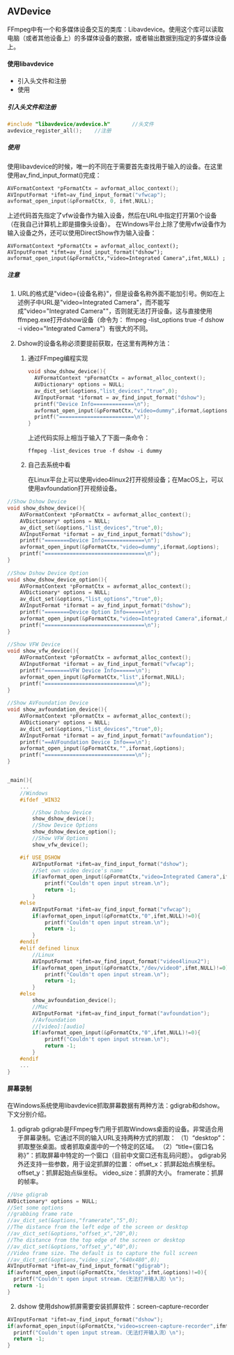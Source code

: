 ## AVDevice

FFmpeg中有一个和多媒体设备交互的类库：Libavdevice。使用这个库可以读取电脑（或者其他设备上）的多媒体设备的数据，或者输出数据到指定的多媒体设备上。

#### 使用libavdevice

- 引入头文件和注册
- 使用

##### 引入头文件和注册

```c
#include "libavdevice/avdevice.h"		//头文件
avdevice_register_all();	//注册
```

##### 使用

使用libavdevice的时候，唯一的不同在于需要首先查找用于输入的设备。在这里使用av_find_input_format()完成：

```c
AVFormatContext *pFormatCtx = avformat_alloc_context();
AVInputFormat *ifmt=av_find_input_format("vfwcap");
avformat_open_input(&pFormatCtx, 0, ifmt,NULL);
```

上述代码首先指定了vfw设备作为输入设备，然后在URL中指定打开第0个设备（在我自己计算机上即是摄像头设备）。
在Windows平台上除了使用vfw设备作为输入设备之外，还可以使用DirectShow作为输入设备：

```shell
AVFormatContext *pFormatCtx = avformat_alloc_context();
AVInputFormat *ifmt=av_find_input_format("dshow");
avformat_open_input(&pFormatCtx,"video=Integrated Camera",ifmt,NULL) ;
```

##### 注意

1. URL的格式是"video={设备名称}"，但是设备名称外面不能加引号。例如在上述例子中URL是"video=Integrated Camera"，而不能写成"video=\"Integrated Camera\""，否则就无法打开设备。这与直接使用ffmpeg.exe打开dshow设备（命令为： ffmpeg -list_options true -f dshow -i video="Integrated Camera"）有很大的不同。

2. Dshow的设备名称必须要提前获取，在这里有两种方法：

   1. 通过FFmpeg编程实现

      ```c
      void show_dshow_device(){
      	AVFormatContext *pFormatCtx = avformat_alloc_context();
      	AVDictionary* options = NULL;
      	av_dict_set(&options,"list_devices","true",0);
      	AVInputFormat *iformat = av_find_input_format("dshow");
      	printf("Device Info=============\n");
      	avformat_open_input(&pFormatCtx,"video=dummy",iformat,&options);
      	printf("========================\n");
      }
      ```

      上述代码实际上相当于输入了下面一条命令：

      ```shell
      ffmpeg -list_devices true -f dshow -i dummy
      ```

   2. 自己去系统中看

      在Linux平台上可以使用video4linux2打开视频设备；在MacOS上，可以使用avfoundation打开视频设备。



```c
//Show Dshow Device
void show_dshow_device(){
	AVFormatContext *pFormatCtx = avformat_alloc_context();
	AVDictionary* options = NULL;
	av_dict_set(&options,"list_devices","true",0);
	AVInputFormat *iformat = av_find_input_format("dshow");
	printf("========Device Info=============\n");
	avformat_open_input(&pFormatCtx,"video=dummy",iformat,&options);
	printf("================================\n");
}
 
//Show Dshow Device Option
void show_dshow_device_option(){
	AVFormatContext *pFormatCtx = avformat_alloc_context();
	AVDictionary* options = NULL;
	av_dict_set(&options,"list_options","true",0);
	AVInputFormat *iformat = av_find_input_format("dshow");
	printf("========Device Option Info======\n");
	avformat_open_input(&pFormatCtx,"video=Integrated Camera",iformat,&options);
	printf("================================\n");
}
 
//Show VFW Device
void show_vfw_device(){
	AVFormatContext *pFormatCtx = avformat_alloc_context();
	AVInputFormat *iformat = av_find_input_format("vfwcap");
	printf("========VFW Device Info======\n");
	avformat_open_input(&pFormatCtx,"list",iformat,NULL);
	printf("=============================\n");
}
 
//Show AVFoundation Device
void show_avfoundation_device(){
    AVFormatContext *pFormatCtx = avformat_alloc_context();
    AVDictionary* options = NULL;
    av_dict_set(&options,"list_devices","true",0);
    AVInputFormat *iformat = av_find_input_format("avfoundation");
    printf("==AVFoundation Device Info===\n");
    avformat_open_input(&pFormatCtx,"",iformat,&options);
    printf("=============================\n");
}


_main(){
    ...
    //Windows
    #ifdef _WIN32

        //Show Dshow Device
        show_dshow_device();
        //Show Device Options
        show_dshow_device_option();
        //Show VFW Options
        show_vfw_device();

    #if USE_DSHOW
        AVInputFormat *ifmt=av_find_input_format("dshow");
        //Set own video device's name
        if(avformat_open_input(&pFormatCtx,"video=Integrated Camera",ifmt,NULL)!=0){
            printf("Couldn't open input stream.\n");
            return -1;
        }
    #else
        AVInputFormat *ifmt=av_find_input_format("vfwcap");
        if(avformat_open_input(&pFormatCtx,"0",ifmt,NULL)!=0){
            printf("Couldn't open input stream.\n");
            return -1;
        }
    #endif
    #elif defined linux
        //Linux
        AVInputFormat *ifmt=av_find_input_format("video4linux2");
        if(avformat_open_input(&pFormatCtx,"/dev/video0",ifmt,NULL)!=0){
            printf("Couldn't open input stream.\n");
            return -1;
        }
    #else
        show_avfoundation_device();
        //Mac
        AVInputFormat *ifmt=av_find_input_format("avfoundation");
        //Avfoundation
        //[video]:[audio]
        if(avformat_open_input(&pFormatCtx,"0",ifmt,NULL)!=0){
            printf("Couldn't open input stream.\n");
            return -1;
        }
    #endif
    ...
}

```

#### 屏幕录制

在Windows系统使用libavdevice抓取屏幕数据有两种方法：gdigrab和dshow。下文分别介绍。
1. gdigrab
  gdigrab是FFmpeg专门用于抓取Windows桌面的设备。非常适合用于屏幕录制。它通过不同的输入URL支持两种方式的抓取：
  （1）“desktop”：抓取整张桌面。或者抓取桌面中的一个特定的区域。
  （2）“title={窗口名称}”：抓取屏幕中特定的一个窗口（目前中文窗口还有乱码问题）。
  gdigrab另外还支持一些参数，用于设定抓屏的位置：
  offset_x：抓屏起始点横坐标。
  offset_y：抓屏起始点纵坐标。
  video_size：抓屏的大小。
  framerate：抓屏的帧率。

  ```c
  //Use gdigrab
  AVDictionary* options = NULL;
  //Set some options
  //grabbing frame rate
  //av_dict_set(&options,"framerate","5",0);
  //The distance from the left edge of the screen or desktop
  //av_dict_set(&options,"offset_x","20",0);
  //The distance from the top edge of the screen or desktop
  //av_dict_set(&options,"offset_y","40",0);
  //Video frame size. The default is to capture the full screen
  //av_dict_set(&options,"video_size","640x480",0);
  AVInputFormat *ifmt=av_find_input_format("gdigrab");
  if(avformat_open_input(&pFormatCtx,"desktop",ifmt,&options)!=0){
  	printf("Couldn't open input stream.（无法打开输入流）\n");
   	return -1;
  }
  ```

2. dshow
  使用dshow抓屏需要安装抓屏软件：screen-capture-recorder

  ```c
  AVInputFormat *ifmt=av_find_input_format("dshow");
  if(avformat_open_input(&pFormatCtx,"video=screen-capture-recorder",ifmt,NULL)!=0){
  	printf("Couldn't open input stream.（无法打开输入流）\n");
  	return -1;
  }
  ```

  